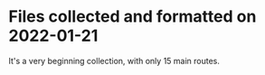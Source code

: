 # Files collected and formatted on 2022-01-21

It's a very beginning collection, with only 15 main routes.
